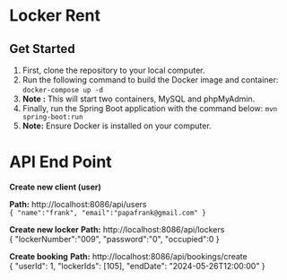 # Locker Rent
## Get Started

1. First, clone the repository to your local computer.
2. Run the following command to build the Docker image and container:  `docker-compose up -d`
3. **Note :** This will start two containers, MySQL and phpMyAdmin.
4. Finally, run the Spring Boot application with the command below: `mvn spring-boot:run`
5. **Note:** Ensure Docker is installed on your computer.

# API End Point

**Create new client (user)**

**Path:** http://localhost:8086/api/users
<br>
`
{
	"name":"frank",
	"email":"papafrank@gmail.com"
}
`

**Create new locker**
**Path:** http://localhost:8086/api/lockers
<br>
{
	"lockerNumber":"009",
	"password":"0",
	"occupied":0
}

**Create booking**
**Path:** http://localhost:8086/api/bookings/create
<br>
{
	"userId": 1,
	"lockerIds": [105],
	"endDate": "2024-05-26T12:00:00"
}


